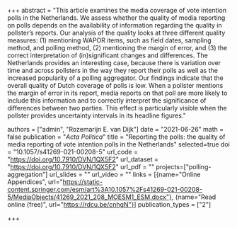 +++
abstract = "This article examines the media coverage of vote intention polls in the Netherlands. We assess whether the quality of media reporting on polls depends on the availability of information regarding the quality in pollster’s reports. Our analysis of the quality looks at three different quality measures: (1) mentioning WAPOR items, such as field dates, sampling method, and polling method, (2) mentioning the margin of error, and (3) the correct interpretation of (in)significant changes and differences. The Netherlands provides an interesting case, because there is variation over time and across pollsters in the way they report their polls as well as the increased popularity of a polling aggregator. Our findings indicate that the overall quality of Dutch coverage of polls is low. When a pollster mentions the margin of error in its report, media reports on that poll are more likely to include this information and to correctly interpret the significance of differences between two parties. This effect is particularly visible when the pollster provides uncertainty intervals in its headline figures."

authors = ["admin", "Rozemarijn E. van Dijk"]
date = "2021-06-26"
math = false
publication = "*Acta Politica*"
title = "Reporting the polls: the quality of media reporting of vote intention polls in the Netherlands"
selected=true
doi = "10.1057/s41269-021-00208-5"
url_code = "https://doi.org/10.7910/DVN/1QX5F2"
url_dataset = "https://doi.org/10.7910/DVN/1QX5F2"
url_pdf = ""
projects=["polling-aggregation"]
url_slides = ""
url_video = ""
links = [{name="Online Appendices", url="https://static-content.springer.com/esm/art%3A10.1057%2Fs41269-021-00208-5/MediaObjects/41269_2021_208_MOESM1_ESM.docx"}, {name="Read online (free)", url="https://rdcu.be/cnhgN"}]
publication_types = ["2"]

+++

